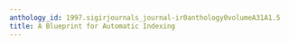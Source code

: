 ```yaml
---
anthology_id: 1997.sigirjournals_journal-ir0anthology0volumeA31A1.5
title: A Blueprint for Automatic Indexing
---
```

